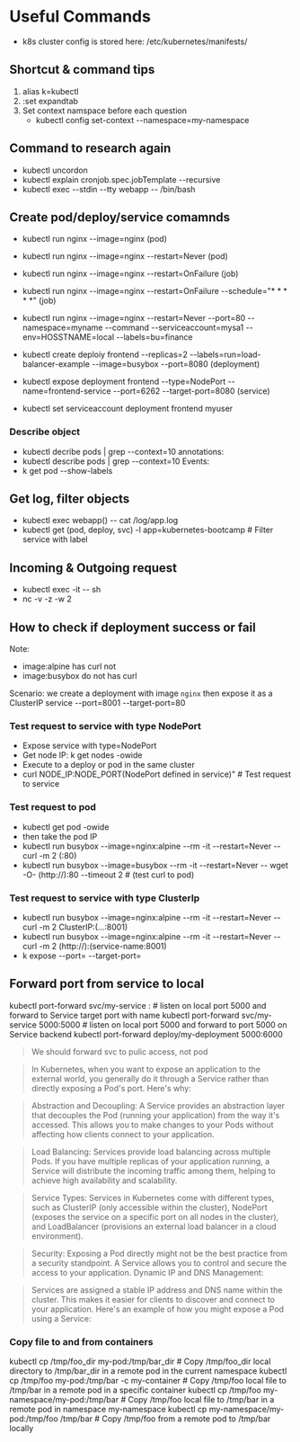 # Useful Commands
- k8s cluster config is stored here: /etc/kubernetes/manifests/

## Shortcut & command tips

1. alias k=kubectl
2. :set expandtab
3. Set context namspace before each question
   - kubectl config set-context <my-context> --namespace=my-namespace

## Command to research again

- kubectl uncordon <node-name>
- kubectl explain cronjob.spec.jobTemplate --recursive
- kubectl exec --stdin --tty webapp<pod-name> -- /bin/bash

## Create pod/deploy/service comamnds

- kubectl run nginx --image=nginx (pod)
- kubectl run nginx --image=nginx --restart=Never (pod)
- kubectl run nginx --image=nginx --restart=OnFailure (job)
- kubectl run nginx --image=nginx --restart=OnFailure --schedule="\* \* \* \* \*" (job)
- kubectl run nginx --image=nginx --restart=Never --port=80 --namespace=myname --command --serviceaccount=mysa1 --env=HOSSTNAME=local --labels=bu=finance

- kubectl create deploiy frontend --replicas=2 --labels=run=load-balancer-example --image=busybox --port=8080 (deployment)
- kubectl expose deployment frontend --type=NodePort --name=frontend-service --port=6262 --target-port=8080 (service)

- kubectl set serviceaccount deployment frontend myuser

### Describe object

- kubectl decribe pods | grep --context=10 annotations:
- kubectl describe pods | grep --context=10 Events:
- k get pod --show-labels

## Get log, filter objects

- kubectl exec webapp(<pod-name>) -- cat /log/app.log
- kubectl get <objects>(pod, deploy, svc) -l app=kubernetes-bootcamp # Filter service with label

## Incoming & Outgoing request

- kubectl exec -it <object-name> -- sh
- nc -v -z -w 2 <service-name> <port-name>

## How to check if deployment success or fail

Note: 
- image:alpine has curl not
- image:busybox do not has curl

Scenario: we create a deployment with image `nginx` then expose it as a ClusterIP service --port=8001 --target-port=80
<!-- (need to point to this port because to test nginx we need to access to it) -->
<!-- in the case we deploy backend run on port 3000, so we need to add --target-port=3000 (container-port) --port=... (it is the service port that other services in the same cluster will use) -->

### Test request to service with type NodePort
- Expose service with type=NodePort
- Get node IP: k get nodes -owide
- Execute to a deploy or pod in the same cluster
- curl NODE_IP:NODE_PORT(NodePort defined in service)" # Test request to service

### Test request to pod
- kubectl get pod -owide
- then take the pod IP
- kubectl run busybox --image=nginx:alpine --rm -it --restart=Never -- curl -m 2 <pod-ip>(:80)
- kubectl run busybox --image=busybox --rm -it --restart=Never -- wget -O- (http://)<pod-name>:80 --timeout 2 # (test curl to pod)

### Test request to service with type ClusterIp
- kubectl run busybox --image=nginx:alpine --rm -it --restart=Never -- curl -m 2 ClusterIP:<service-port>(...:8001)
- kubectl run busybox --image=nginx:alpine --rm -it --restart=Never -- curl -m 2 (http://)<service-name>:<service-port>(service-name:8001)
- k expose <deployment-name> --port=<service-port> --target-port=<container-port-that-we-want-to-redirect-request-to>

## Forward port from service to local

kubectl port-forward svc/my-service <local-port>:<service-port> # listen on local port 5000 and forward to Service target port with name <my-service-port>
kubectl port-forward svc/my-service 5000:5000 # listen on local port 5000 and forward to port 5000 on Service backend
kubectl port-forward deploy/my-deployment 5000:6000

> We should forward svc to pulic access, not pod

>In Kubernetes, when you want to expose an application to the external world, you generally do it through a Service rather than directly exposing a Pod's port. Here's why:

>Abstraction and Decoupling:
>A Service provides an abstraction layer that decouples the Pod (running your application) from the way it's accessed. This allows you to make changes to your Pods without affecting how clients connect to your application.

>Load Balancing:
>Services provide load balancing across multiple Pods. If you have multiple replicas of your application running, a Service will distribute the incoming traffic among them, helping to achieve high availability and scalability.

>Service Types:
>Services in Kubernetes come with different types, such as ClusterIP (only accessible within the cluster), NodePort (exposes the service on a specific port on all nodes in the cluster), and LoadBalancer (provisions an external load balancer in a cloud environment).

>Security:
>Exposing a Pod directly might not be the best practice from a security standpoint. A Service allows you to control and secure the access to your application.
>Dynamic IP and DNS Management:

>Services are assigned a stable IP address and DNS name within the cluster. This makes it easier for clients to discover and connect to your application.
>Here's an example of how you might expose a Pod using a Service:

### Copy file to and from containers

kubectl cp /tmp/foo_dir my-pod:/tmp/bar_dir # Copy /tmp/foo_dir local directory to /tmp/bar_dir in a remote pod in the current namespace
kubectl cp /tmp/foo my-pod:/tmp/bar -c my-container # Copy /tmp/foo local file to /tmp/bar in a remote pod in a specific container
kubectl cp /tmp/foo my-namespace/my-pod:/tmp/bar # Copy /tmp/foo local file to /tmp/bar in a remote pod in namespace my-namespace
kubectl cp my-namespace/my-pod:/tmp/foo /tmp/bar # Copy /tmp/foo from a remote pod to /tmp/bar locally

